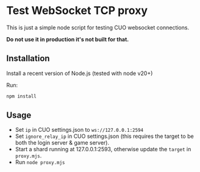 # Test WebSocket TCP proxy
This is just a simple node script for testing CUO websocket connections. 

**Do not use it in production it's not built for that.**

## Installation
Install a recent version of Node.js (tested with node v20+)

Run:
```bash
npm install
```

## Usage
- Set `ip` in CUO settings.json to `ws://127.0.0.1:2594`
- Set `ignore_relay_ip` in CUO settings.json (this requires the target to be both the login server & game server).
- Start a shard running at 127.0.0.1:2593, otherwise update the `target` in `proxy.mjs`.
- Run `node proxy.mjs`
